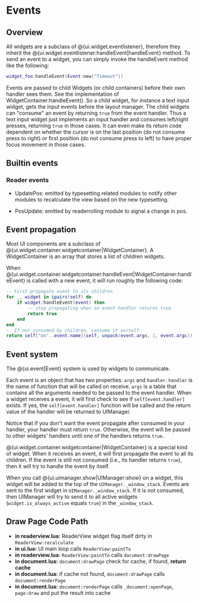 Events
======

## Overview ##

All widgets are a subclass of @{ui.widget.eventlistener}, therefore they inherit
the @{ui.widget.eventlistener:handleEvent|handleEvent} method. To send an event
to a widget, you can simply invoke the handleEvent method like the following:

```lua
widget_foo:handleEvent(Event:new("Timeout"))
```

Events are passed to child Widgets (or child containers) before their own handler sees them. See the implementation of WidgetContainer:handleEvent(). So a child widget, for instance a text input widget, gets the input events before the layout manager. The child widgets can "consume" an event by returning `true` from the event handler. Thus a text input widget just implements an input handler and consumes left/right presses, returning `true` in those cases. It can even make its return code dependent on whether the cursor is on the last position (do not consume press to right) or first position (do not consume press to left) to have proper focus movement in those cases.

## Builtin events ##

### Reader events ###

* UpdatePos: emitted by typesetting related modules to notify other modules to
recalculate the view based on the new typesetting.

* PosUpdate: emitted by readerrolling module to signal a change in pos.


## Event propagation ##

Most UI components are a subclass of @{ui.widget.container.widgetcontainer|WidgetContainer}.
A WidgetContainer is an array that stores a list of children widgets.

When @{ui.widget.container.widgetcontainer:handleEvent|WidgetContainer:handleEvent} is called with a new event,
it will run roughly the following code:

```lua
-- First propagate event to its children
for _, widget in ipairs(self) do
    if widget:handleEvent(event) then
        -- stop propagating when an event handler returns true
        return true
    end
end
-- If not consumed by children, consume it ourself
return self["on"..event.name](self, unpack(event.args, 1, event.argc))
```

## Event system
The @{ui.event|Event} system is used by widgets to communicate.

Each event is an object that has two properties: `args` and `handler`. `handler` is the name of function that will be called on receive. `args` is a table that contains all the arguments needed to be passed to the event handler. When a widget receives a event, it will first check to see if `self[event.handler]` exists. If yes, the `self[event.handler]` function will be called and the return value of the handler will be returned to UIManager.

Notice that if you don't want the event propagate after consumed in your handler, your handler must return `true`. Otherwise, the event will be passed to other widgets' handlers until one of the handlers returns `true`.

@{ui.widget.container.widgetcontainer|WidgetContainer} is a special kind of widget. When it receives an event, it will first propagate the event to all its children. If the event is still not consumed (i.e., its handler returns `true`), then it will try to handle the event by itself.

When you call @{ui.uimanager.show|UIManager:show} on a widget, this widget will be added to the top of the `UIManager._window_stack`.
Events are sent to the first widget in `UIManager._window_stack`. If it is not consumed, then UIManager will try to send it to all active widgets (`widget.is_always_active` equals `true`) in the `_window_stack`.

## Draw Page Code Path

* **in readerview.lua:** ReaderView widget flag itself dirty in `ReaderView:recalculate`
* **in ui.lua:** UI main loop calls `ReaderView:paintTo`
* **in readerview.lua:** `ReaderView:paintTo` calls `document:drawPage`
* **in document.lua:** `document:drawPage` check for cache, if found, **return cache**
* **in document.lua:** if cache not found, `document:drawPage` calls `document:renderPage`
* **in document.lua:** `document:renderPage` calls `_document:openPage`, `page:draw` and put the result into cache
